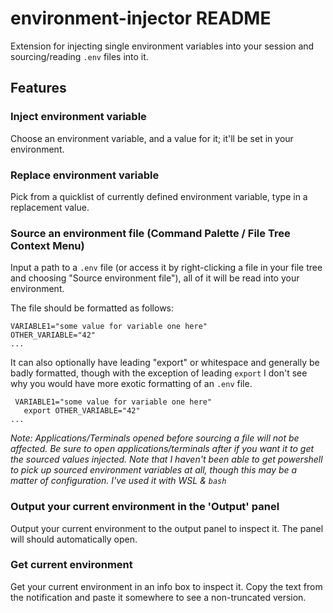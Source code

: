 # environment-injector README

Extension for injecting single environment variables into your session and
sourcing/reading `.env` files into it.

## Features

### Inject environment variable

Choose an environment variable, and a value for it; it'll be set in your environment.

### Replace environment variable

Pick from a quicklist of currently defined environment variable, type in a replacement value.

### Source an environment file (Command Palette / File Tree Context Menu)

Input a path to a `.env` file (or access it by right-clicking a file in your
file tree and choosing "Source environment file"), all of it will be read into
your environment.

The file should be formatted as follows:

```
VARIABLE1="some value for variable one here"
OTHER_VARIABLE="42"
...
```

It can also optionally have leading "export" or whitespace and generally be
badly formatted, though with the exception of leading `export` I don't see why
you would have more exotic formatting of an `.env` file.

```
 VARIABLE1="some value for variable one here"
   export OTHER_VARIABLE="42"
...
```

*Note: Applications/Terminals opened before sourcing a file will not be affected. Be
sure to open applications/terminals after if you want it to get the sourced values
injected. Note that I haven't been able to get powershell to pick up sourced environment
variables at all, though this may be a matter of configuration. I've used it with
WSL & `bash`*

### Output your current environment in the 'Output' panel

Output your current environment to the output panel to inspect it. The panel will
should automatically open.

### Get current environment

Get your current environment in an info box to inspect it. Copy the text from the
notification and paste it somewhere to see a non-truncated version.
